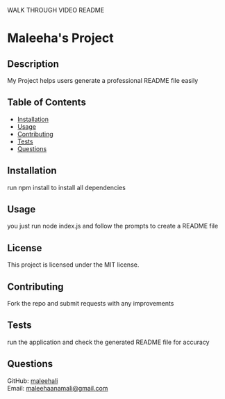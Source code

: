 WALK THROUGH VIDEO README 
  # Maleeha's Project

  ## Description
  My Project helps users generate a professional README file easily

  ## Table of Contents
  - [Installation](#installation)
  - [Usage](#usage)
  - [Contributing](#contributing)
  - [Tests](#tests)
  - [Questions](#questions)

  ## Installation
  run npm install to install all dependencies

  ## Usage
  you just run node index.js and follow the prompts to create a README file

  ## License
  This project is licensed under the MIT license.

  ## Contributing
  Fork the repo and submit requests with any improvements

  ## Tests
  run the application and check the generated README file for accuracy

  ## Questions
  GitHub: [maleehali](https://github.com/maleehali)  
  Email: maleehaanamali@gmail.com
  